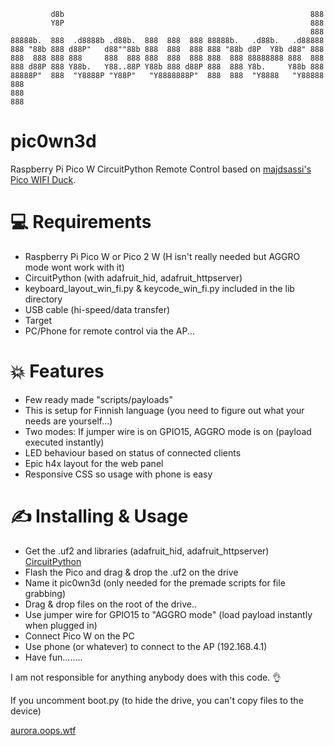 ```
         d8b                                                       888 
         Y8P                                                       888 
                                                                   888 
88888b.  888  .d8888b .d88b.  888  888  888 88888b.   .d88b.   .d88888 
888 "88b 888 d88P"   d88""88b 888  888  888 888 "88b d8P  Y8b d88" 888 
888  888 888 888     888  888 888  888  888 888  888 88888888 888  888 
888 d88P 888 Y88b.   Y88..88P Y88b 888 d88P 888  888 Y8b.     Y88b 888 
88888P"  888  "Y8888P "Y88P"   "Y8888888P"  888  888  "Y8888   "Y88888 
888                                                                    
888                                                                    
888     
```
# pic0wn3d
Raspberry Pi Pico W CircuitPython Remote Control based on [majdsassi's Pico WIFI Duck](https://github.com/majdsassi/Pico-WIFI-Duck).

# 💻 Requirements
- Raspberry Pi Pico W or Pico 2 W (H isn't really needed but AGGRO mode wont work with it)
- CircuitPython (with adafruit_hid, adafruit_httpserver)
- keyboard_layout_win_fi.py & keycode_win_fi.py included in the lib directory
- USB cable (hi-speed/data transfer)
- Target
- PC/Phone for remote control via the AP...

# 💥 Features
- Few ready made "scripts/payloads"
- This is setup for Finnish language (you need to figure out what your needs are yourself...)
- Two modes: If jumper wire is on GPIO15, AGGRO mode is on (payload executed instantly) 
- LED behaviour based on status of connected clients
- Epic h4x layout for the web panel
- Responsive CSS so usage with phone is easy

# ✍️ Installing & Usage
- Get the .uf2 and libraries (adafruit_hid, adafruit_httpserver) [CircuitPython](https://circuitpython.org/board/raspberry_pi_pico_w/)
- Flash the Pico and drag & drop the .uf2 on the drive
- Name it pic0wn3d (only needed for the premade scripts for file grabbing)
- Drag & drop files on the root of the drive..
- Use jumper wire for GPIO15 to "AGGRO mode" (load payload instantly when plugged in)
- Connect Pico W on the PC
- Use phone (or whatever) to connect to the AP (192.168.4.1)
- Have fun........

I am not responsible for anything anybody does with this code. 👌

If you uncomment boot.py (to hide the drive, you can't copy files to the device)

[aurora.oops.wtf](https://aurora.oops.wtf)
